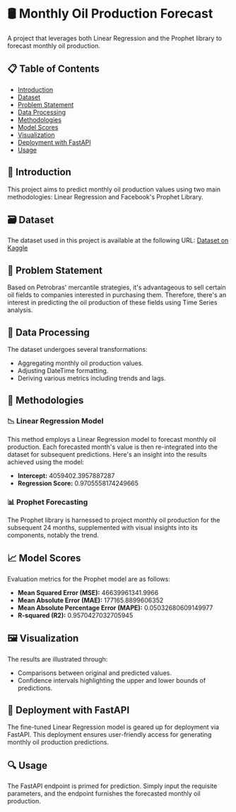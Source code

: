 # 🛢 Monthly Oil Production Forecast

A project that leverages both Linear Regression and the Prophet library to forecast monthly oil production.

## 📋 Table of Contents
- [Introduction](#introduction)
- [Dataset](#dataset)
- [Problem Statement](#problem-statement)
- [Data Processing](#data-processing)
- [Methodologies](#methodologies)
- [Model Scores](#model-scores)
- [Visualization](#visualization)
- [Deployment with FastAPI](#deployment-with-fastapi)
- [Usage](#usage)

## 📌 Introduction
This project aims to predict monthly oil production values using two main methodologies: Linear Regression and Facebook's Prophet Library.

## 🗃 Dataset
The dataset used in this project is available at the following URL:
[Dataset on Kaggle](https://www.kaggle.com/code/erivanoliveirajr/predict-of-future-oil-production)

## 📝 Problem Statement
Based on Petrobras' mercantile strategies, it's advantageous to sell certain oil fields to companies interested in purchasing them. Therefore, there's an interest in predicting the oil production of these fields using Time Series analysis.

## 🔄 Data Processing
The dataset undergoes several transformations:
* Aggregating monthly oil production values.
* Adjusting DateTime formatting.
* Deriving various metrics including trends and lags.

## 🧪 Methodologies
### 📉 Linear Regression Model
This method employs a Linear Regression model to forecast monthly oil production. Each forecasted month's value is then re-integrated into the dataset for subsequent predictions. Here's an insight into the results achieved using the model:
* **Intercept:** 4059402.3957887287
* **Regression Score:** 0.9705558174249665

### 📊 Prophet Forecasting
The Prophet library is harnessed to project monthly oil production for the subsequent 24 months, supplemented with visual insights into its components, notably the trend.

## 📈 Model Scores
Evaluation metrics for the Prophet model are as follows:
- **Mean Squared Error (MSE):** 46639961341.9966
- **Mean Absolute Error (MAE):** 177165.8899606352
- **Mean Absolute Percentage Error (MAPE):** 0.05032680609149977
- **R-squared (R2):** 0.9570427032705945

## 🖼 Visualization
The results are illustrated through:
- Comparisons between original and predicted values.
- Confidence intervals highlighting the upper and lower bounds of predictions.

## 🚀 Deployment with FastAPI
The fine-tuned Linear Regression model is geared up for deployment via FastAPI. This deployment ensures user-friendly access for generating monthly oil production predictions.

## 🔍 Usage
The FastAPI endpoint is primed for prediction. Simply input the requisite parameters, and the endpoint furnishes the forecasted monthly oil production.

